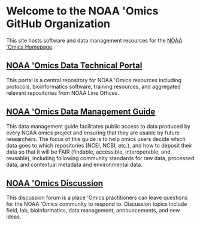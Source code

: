# Welcome to the NOAA 'Omics GitHub Organization

This site hosts software and data management resources for the [NOAA 'Omics Homepage](https://oceanexplorer.noaa.gov/technology/omics/noaa-omics.html).

## [NOAA 'Omics Data Technical Portal](https://noaa-omics-technical-portal.readthedocs.io/en/latest/index.html)  
This portal is a central repository for NOAA 'Omics resources including protocols, bioinformatics software, training resources, and aggregated relevant repositories from NOAA Line Offices.

## [NOAA 'Omics Data Management Guide](https://noaa-omics-dmg.readthedocs.io/en/latest/)  
This data management guide facilitates public access to data produced by every NOAA omics project and ensuring that they are usable by future researchers. The focus of this guide is to help omics users decide which data goes to which repositories (NCEI, NCBI, etc.), and how to deposit their data so that it will be FAIR (findable, accessible, interoperable, and reusable), including following community standards for raw data, processed data, and contextual metadata and environmental data.

## [NOAA 'Omics Discussion](https://github.com/orgs/NOAA-Omics/discussions)  
This discussion forum is a place 'Omics practitioners can leave questions for the NOAA 'Omics community to respond to. Discussion topics include field, lab, bioinformatics, data management, announcements, and new ideas.





